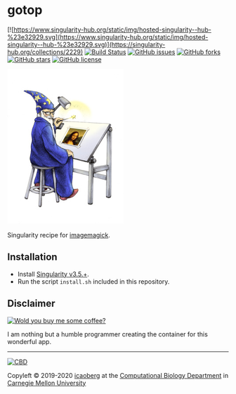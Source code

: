 # gotop
[![https://www.singularity-hub.org/static/img/hosted-singularity--hub-%23e32929.svg](https://www.singularity-hub.org/static/img/hosted-singularity--hub-%23e32929.svg)](https://singularity-hub.org/collections/2229)
[![Build Status](https://travis-ci.org/icaoberg/singularity-imagemagick.svg?branch=master)](https://travis-ci.org/icaoberg/singularity-imagemagick)
[![GitHub issues](https://img.shields.io/github/issues/icaoberg/singularity-imagemagick.svg)](https://github.com/icaoberg/singularity-imagemagick/issues)
[![GitHub forks](https://img.shields.io/github/forks/icaoberg/singularity-imagemagick.svg)](https://github.com/icaoberg/singularity-imagemagick/network)
[![GitHub stars](https://img.shields.io/github/stars/icaoberg/singularity-imagemagick.svg)](https://github.com/icaoberg/singularity-imagemagick/stargazers)
[![GitHub license](https://img.shields.io/badge/license-GPLv3-blue.svg)](https://www.gnu.org/licenses/quick-guide-gplv3.en.html)

![Logo](/images/wizard.jpg)

Singularity recipe for [imagemagick](https://imagemagick.org/index.php).

## Installation

* Install [Singularity v3.5.+](https://sylabs.io/docs/).
* Run the script `install.sh` included in this repository.

## Disclaimer

[![Wold you buy me some coffee?](https://www.buymeacoffee.com/assets/img/custom_images/orange_img.png)](https://www.buymeacoffee.com/icaoberg)

I am nothing but a humble programmer creating the container for this wonderful app. 

---
[![CBD](http://www.cbd.cmu.edu/wp-content/uploads/2017/07/wordpress-default.png)](http://www.cbd.cmu.edu)

Copyleft © 2019-2020 [icaoberg](http://www.andrew.cmu.edu/~icaoberg) at the [Computational Biology Department](http://www.cbd.cmu.edu) in [Carnegie Mellon University](http://www.cmu.edu)
